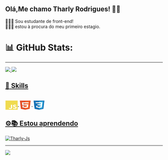 ## Olá,Me chamo Tharly Rodrigues! 👋🏻 <br>
👨🏻‍💻 Sou estudante de front-end!<br>👨🏻‍💼 estou à procura do meu primeiro estagio. <br>
# 📊 GitHub Stats:
---
<div>
<a href="https://github.com/Tharly">
 <img height="180em" src="https://github-readme-stats.vercel.app/api?username=TharlyRodrigues&show_icons=true&theme=dracula&include_all_commits=true&count_private=true"/>
<img height="180em" src="https://github-readme-stats.vercel.app/api/top-langs/?username=TharlyRodrigues&layout=compact&langs_count=7&theme=dracula"/>
</div>

 ## 🚀 Skills
 <div style="display: inline_block"><br>
  <img align="center" alt="Tharly-Js" height="30" width="40" src="https://raw.githubusercontent.com/devicons/devicon/master/icons/javascript/javascript-plain.svg">
  <img align="center" alt="Tharly-HTML" height="30" width="40" src="https://raw.githubusercontent.com/devicons/devicon/master/icons/html5/html5-original.svg">
  <img align="center" alt="Tharly-CSS" height="30" width="40" src="https://raw.githubusercontent.com/devicons/devicon/master/icons/css3/css3-original.svg">
</div>
 
## ⚙📚 Estou aprendendo
 <div>
   <img align="center" alt="Tharly-Js" height="30" width="40" src="https://cdn.jsdelivr.net/gh/devicons/devicon/icons/react/react-original.svg" />
          
 </div>
 
  
 
---
[![](https://visitcount.itsvg.in/api?id=TharlyRodrigues&icon=0&color=0)](https://visitcount.itsvg.in)

<!-- Proudly created with GPRM ( https://gprm.itsvg.in ) -->

